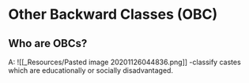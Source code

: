 # Other Backward Classes (OBC)

## Who are OBCs?
A: ![[_Resources/Pasted image 20201126044836.png]]
-classify castes which are educationally or 
socially disadvantaged. 